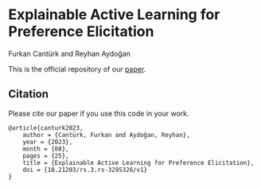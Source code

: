 # Explainable Active Learning for Preference Elicitation

Furkan Cantürk and Reyhan Aydoğan

This is the official repository of our [paper](https://doi.org/10.21203/rs.3.rs-3295326/v1).

## Citation

Please cite our paper if you use this code in your work.

```
@article{canturk2023,
    author = {Cantürk, Furkan and Aydoğan, Reyhan},
    year = {2023},
    month = {08},
    pages = {25},
    title = {Explainable Active Learning for Preference Elicitation},
    doi = {10.21203/rs.3.rs-3295326/v1}
}
```